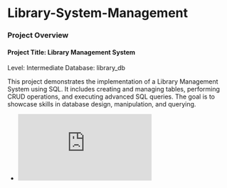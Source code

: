 # Library-System-Management
### Project Overview
#### Project Title: Library Management System
Level: Intermediate
Database: library_db

This project demonstrates the implementation of a Library Management System using SQL. It includes creating and managing tables, performing CRUD operations, and executing advanced SQL queries. The goal is to showcase skills in database design, manipulation, and querying.

- ![alt text](https://github.com/najirh/Library-System-Management---P2/blob/main/README.md#objectives)
